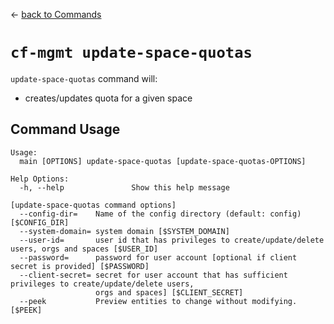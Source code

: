 &larr; [back to Commands](../README.md)

# `cf-mgmt update-space-quotas`

`update-space-quotas` command will:
- creates/updates quota for a given space

## Command Usage

```
Usage:
  main [OPTIONS] update-space-quotas [update-space-quotas-OPTIONS]

Help Options:
  -h, --help               Show this help message

[update-space-quotas command options]
  --config-dir=    Name of the config directory (default: config) [$CONFIG_DIR]
  --system-domain= system domain [$SYSTEM_DOMAIN]
  --user-id=       user id that has privileges to create/update/delete users, orgs and spaces [$USER_ID]
  --password=      password for user account [optional if client secret is provided] [$PASSWORD]
  --client-secret= secret for user account that has sufficient privileges to create/update/delete users,
                   orgs and spaces] [$CLIENT_SECRET]
  --peek           Preview entities to change without modifying. [$PEEK]
```
